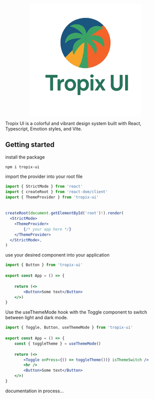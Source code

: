     
<p align="center">
    <img
        max-width="350px"
        width="350px"
        alt="Tropix UI is a colorful and vibrant design system built with React, Typescript, Emotion styles, and Vite."
        src="https://raw.githubusercontent.com/eduardo-talavera/tropix-ui/main/static/tropix_ui_logo.png"
    >
</p>

Tropix UI is a colorful and vibrant design system built with React, Typescript, Emotion styles, and Vite.

## Getting started


install the package

```shell
npm i tropix-ui
```


import the provider into your root file

```jsx title="src/main.js"
import { StrictMode } from 'react'
import { createRoot } from 'react-dom/client'
import { ThemeProvider } from 'tropix-ui'


createRoot(document.getElementById('root')!).render(
  <StrictMode>
    <ThemeProvider>
        {/* your app here */}
    </ThemeProvider>
  </StrictMode>,
)
```



use your desired component into your application
```jsx title="src/App.jsx"
import { Button } from 'tropix-ui'

export const App = () => {

    return (<>
        <Button>Some text</Button>     
    </>)
}
```



Use the useThemeMode hook with the Toggle component to switch between light and dark mode.

```jsx
import { Toggle, Button, useThemeMode } from 'tropix-ui'

export const App = () => {
    const { toggleTheme } = useThemeMode()

    return (<>
        <Toggle onPress={() => toggleTheme())} isThemeSwitch />
        <hr />
        <Button>Some text</Button>     
    </>)
}
```


documentation in process...


